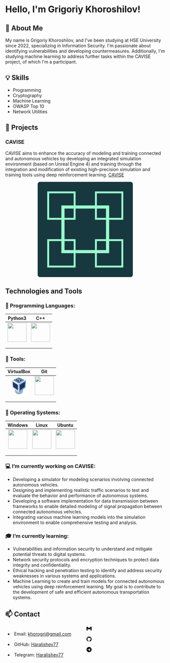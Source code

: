 <!--
**Haralishev77/Haralishev77** is a ✨ _special_ ✨ repository because its `README.md` (this file) appears on your GitHub profile.

Here are some ideas to get you started:

- 🔭 I’m currently working on ...
- 🌱 I’m currently learning ...
- 👯 I’m looking to collaborate on ...
- 🤔 I’m looking for help with ...
- 💬 Ask me about ...
- 📫 How to reach me: ...
- 😄 Pronouns: ...
- ⚡ Fun fact: ...
-->
# Hello, I'm Grigoriy Khoroshilov!

## 👋 About Me

My name is Grigoriy Khoroshilov, and I've been studying at HSE University since 2022, specializing in Information Security. I'm passionate about identifying vulnerabilities and developing countermeasures. Additionally, I'm studying machine learning to address further tasks within the CAVISE project, of which I'm a participant.

## 💡 Skills
- Programming
- Cryptography
- Machine Learning
- OWASP Top 10
- Network Utilities

## 🔮 Projects

### CAVISE

CAVISE aims to enhance the accuracy of modeling and training connected and autonomous vehicles by developing an integrated simulation environment (based on Unreal Engine 4) and training through the integration and modification of existing high-precision simulation and training tools using deep reinforcement learning. [CAVISE](https://github.com/CAVISE)

<div align="center"><img src="CAVISE.png" style="width: 300px; height: auto;"/></div>



## Technologies and Tools
### 🌌 Programming Languages:
| Python3 | C++ |
|----------|----------|
| <img src="https://cdn.jsdelivr.net/gh/devicons/devicon@latest/icons/python/python-original.svg" style="width: 60px; height: 60px; display: block; margin: auto;" />&nbsp; | <img src="https://cdn.jsdelivr.net/gh/devicons/devicon@latest/icons/cplusplus/cplusplus-original.svg" style="width: 60px; height: 60px; display: block; margin: auto;" />&nbsp; |

### 🔧 Tools:
| VirtualBox | Git |
|----------|----------|
| <img src="VirtualBox.png" style="width: 60px; height: 60px; display: block; margin: auto;" />&nbsp; | <img src="https://cdn.jsdelivr.net/gh/devicons/devicon@latest/icons/git/git-original.svg" style="width: 60px; height: 60px; display: block; margin: auto;" />&nbsp; |

### 🎏 Operating Systems:
| Windows | Linux | Ubuntu |
|----------|----------|----------|
| <img src="https://cdn.jsdelivr.net/gh/devicons/devicon@latest/icons/windows8/windows8-original.svg" style="width: 60px; height: 60px; display: block; margin: auto;" />&nbsp; | <img src="https://cdn.jsdelivr.net/gh/devicons/devicon@latest/icons/linux/linux-original.svg" style="width: 60px; height: 60px; display: block; margin: auto;" />&nbsp; | <img src="https://cdn.jsdelivr.net/gh/devicons/devicon@latest/icons/ubuntu/ubuntu-original.svg" style="width: 60px; height: 60px; display: block; margin: auto;" />&nbsp; |

### 💻 I’m currently working on CAVISE:
- Developing a simulator for modeling scenarios involving connected autonomous vehicles.
- Designing and implementing realistic traffic scenarios to test and evaluate the behavior and performance of autonomous systems.
- Developing a software implementation for data transmission between frameworks to enable detailed modeling of signal propagation between connected autonomous vehicles.
- Integrating various machine learning models into the simulation environment to enable comprehensive testing and analysis.

### 🎓 I’m currently learning:
- Vulnerabilities and information security to understand and mitigate potential threats to digital systems.
- Network security protocols and encryption techniques to protect data integrity and confidentiality.
- Ethical hacking and penetration testing to identify and address security weaknesses in various systems and applications.
- Machine Learning to create and train models for connected autonomous vehicles using deep reinforcement learning. My goal is to contribute to the development of safe and efficient autonomous transportation systems.

## 📫 Contact
- <img src="gmail.svg" style="width: 16px; height: 16px; display: block; margin: auto;" />&nbsp;Email: khorogri@gmail.com
- <img src="github.svg" style="width: 16px; height: 16px; display: block; margin: auto;" />&nbsp;GitHub: [Haralishev77](https://github.com/Haralishev77)
- <img src="telegram.svg" style="width: 16px; height: 16px; display: block; margin: auto;" />&nbsp;Telegram: [Haralishev77](https://t.me/Haralishev77)
